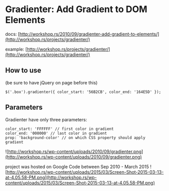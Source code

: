 Gradienter: Add Gradient to DOM Elements
========================================

docs: [http://workshop.rs/2010/09/gradienter-add-gradient-to-elements/](http://workshop.rs/projects/gradienter/)



example: [http://workshop.rs/projects/gradienter/](http://workshop.rs/projects/gradienter/)


How to use
----------
(be sure to have jQuery on page before this)

```
$('.box').gradienter({ color_start: '56B2CB', color_end: '164E5D' });
```

Parameters
----------
Gradienter have only three parameters:

```	
color_start: 'FFFFFF' // first color in gradient
color_end: '000000' // last color in gradient
prop: 'background-color' // on which CSS property should apply gradient
```


![http://workshop.rs/wp-content/uploads/2010/09/gradienter.png](http://workshop.rs/wp-content/uploads/2010/09/gradienter.png)

project was hosted on Google Code between Sep 2010 - March 2015
![http://workshop.rs/wp-content/uploads/2015/03/Screen-Shot-2015-03-13-at-4.05.58-PM.png](http://workshop.rs/wp-content/uploads/2015/03/Screen-Shot-2015-03-13-at-4.05.58-PM.png)